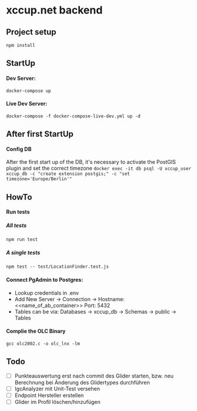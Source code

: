 # xccup.net backend

## Project setup

```
npm install
```

## StartUp

#### Dev Server:

```docker-compose up```

#### Live Dev Server:

```docker-compose -f docker-compose-live-dev.yml up -d```

## After first StartUp

#### Config DB

After the first start up of the DB, it's necessary to activate the PostGIS plugin and set the correct timezone
```docker exec -it db psql -U xccup_user xccup_db -c "create extension postgis;" -c "set timezone='Europe/Berlin'"```

## HowTo

#### Run tests

##### All tests

```npm run test```

##### A single tests

```npm test -- test/LocationFinder.test.js```

#### Connect PgAdmin to Postgres:

- Lookup credentials in .env
- Add New Server -> Connection -> Hostname: <<name_of_ab_container>> Port: 5432
- Tables can be via: Databases -> xccup_db -> Schemas -> public -> Tables

#### Complie the OLC Binary

```gcc olc2002.c -o olc_lnx -lm```

## Todo

- [ ] Punkteauswertung erst nach commit des Glider starten, bzw. neu Berechnung bei Änderung des Glidertypes durchführen
- [ ] IgcAnalyzer mit Unit-Test versehen
- [ ] Endpoint Hersteller erstellen
- [ ] Glider im Profil löschen/hinzufügen
